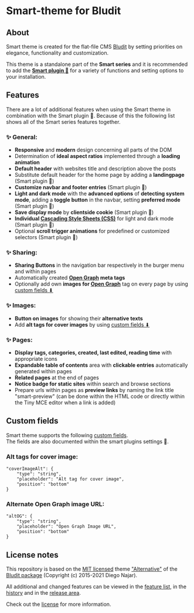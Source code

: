 # Smart-theme for Bludit

## About

Smart theme is created for the flat-file CMS [Bludit](https://www.bludit.com/) by setting priorities on elegance, functionality and customization.  

This theme is a standalone part of the **Smart series** and it is recommended to add the **[Smart plugin 🧩](https://github.com/TRMSC/bludit-smart-plugin)** for a variety of functions and setting options to your installation.

## Features

There are a lot of additional features when using the Smart theme in combination with the Smart plugin 🧩. Because of this the following list shows all of the Smart series features together.

### ✨ General:

- **Responsive** and **modern** design concerning all parts of the DOM
- Determination of **ideal aspect ratios** implemented through a **loading animation**
- **Default header** with websites title and description above the posts
- Substitute default header for the home page by adding a **landingpage** (Smart plugin 🧩)
- **Customize navbar and footer entries** (Smart plugin 🧩)
- **Light and dark mode** with the **advanced options** of **detecting system mode**, adding a **toggle button** in the navbar, setting **preferred mode** (Smart plugin 🧩)
- **Save display mode** by **clientside cookie** (Smart plugin 🧩)
- **Individual [Cascading Style Sheets (CSS)](https://developer.mozilla.org/en-US/docs/Web/CSS?retiredLocale=de)** for light and dark mode (Smart plugin 🧩)
- Optional **scroll trigger animations** for predefined or customized selectors (Smart plugin 🧩)

### ✨ Sharing:

- **Sharing Buttons** in the navigation bar respectively in the burger menu and within pages
- Automatically created **[Open Graph](https://ogp.me/) meta tags**
- Optionally add own **images for [Open Graph](https://ogp.me/)** tag on every page by using [custom fields ⬇](#custom-fields)

### ✨ Images:

- **Button on images** for showing their **alternative texts**
- Add **alt tags for cover images** by using [custom fields ⬇](#custom-fields)

### ✨ Pages:

- **Display tags, categories, created, last edited, reading time** with appropriate icons
- **Expandable table of contents** area with **clickable entries** automatically generated within pages
- **Related pages** at the end of pages
- **Notice badge for static sites** within search and browse sections
- Prepare urls within pages as **preview links** by naming the link title "smart-preview" (can be done within the HTML code or directly within the Tiny MCE editor when a link is added)

## Custom fields
Smart theme supports the following [custom fields](https://docs.bludit.com/en/content/custom-fields).  
The fields are also documented within the smart plugins settings 🧩.

### Alt tags for cover image:
```
"coverImageAlt": {
    "type": "string",
    "placeholder": "Alt tag for cover image",
    "position": "bottom"
}
```

### Alternate Open Graph image URL:
```
"altOG": {
    "type": "string",
    "placeholder": "Open Graph Image URL",
    "position": "bottom"
}
```

## License notes

This repository is based on the [MIT licensed](https://github.com/bludit/bludit/blob/main/LICENSE) theme ["Alternative"](https://github.com/bludit/bludit/tree/main/bl-themes/alternative) of the [Bludit package](https://github.com/bludit/bludit) (Copyright (c) 2015-2021 Diego Najar).

All additional and changed features can be viewed in the [feature list](#Features), in the [history](https://github.com/TRMSC/bludit-smart-theme/commits/) and in the [release area](https://github.com/TRMSC/bludit-smart-theme/releases).

Check out the [license](/LICENSE) for more information.
